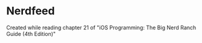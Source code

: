 Nerdfeed
=========

Created while reading chapter 21 of "iOS Programming: The Big Nerd Ranch Guide (4th Edition)"
